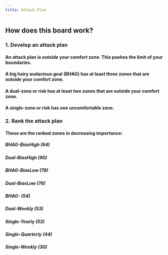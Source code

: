 ```yaml
---
title: Attack Plan
---
```


## How does this board work?
### 1. Develop an attack plan
#### An attack plan is outside your comfort zone. This pushes the limit of your boundaries.
#### A big hairy audacious goal (BHAG) has at least three zones that are outside your comfort zone.
#### A dual-zone or risk has at least two zones that are outside your comfort zone.
#### A single-zone or risk has one uncomfortable zone.
### 2. Rank the attack plan
#### These are the ranked zones in decreasing importance:
##### BHAG-BiasHigh (94)
##### Dual-BiasHigh (90)
##### BHAG-BiasLow (78)
##### Dual-BiasLow (76)
##### BHAG- (54)
##### Dual-Weekly (53)
##### Single-Yearly (53)
##### Single-Quarterly (44)
##### Single-Weekly (30)
####
